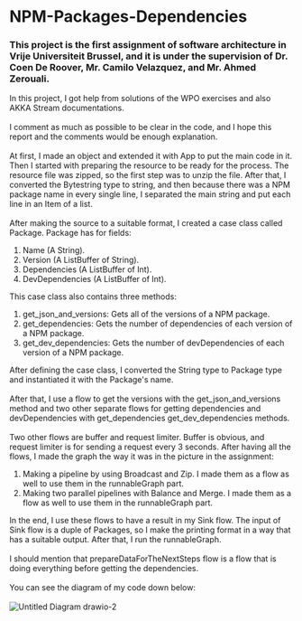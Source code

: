 # NPM-Packages-Dependencies
### This project is the first assignment of software architecture in Vrije Universiteit Brussel, and it is under the supervision of Dr. Coen De Roover, Mr. Camilo Velazquez, and Mr. Ahmed Zerouali.
In this project, I got help from solutions of the WPO exercises and also AKKA Stream documentations.<br><br>
I comment as much as possible to be clear in the code, and I hope this report and the comments would be enough explanation.<br><br>
At first, I made an object and extended it with App to put the main code in it. Then I started with preparing the resource to be ready for the process. The resource file was zipped, so the first step was to unzip the file. After that, I converted the Bytestring type to string, and then because there was a NPM package name in every single line, I separated the main string and put each line in an Item of a list.<br><br>
After making the source to a suitable format, I created a case class called Package. Package has for fields:<br>
1. Name (A String).
2. Version (A ListBuffer of String).
3. Dependencies (A ListBuffer of Int).
4. DevDependencies (A ListBuffer of Int).

This case class also contains three methods:<br>
1. get_json_and_versions: Gets all of the versions of a NPM package.
2. get_dependencies: Gets the number of dependencies of each version of a NPM package.
3. get_dev_dependencies: Gets the number of devDependencies of each version of a NPM package.

After defining the case class, I converted the String type to Package type and instantiated it with the Package's name.<br><br>
After that, I use a flow to get the versions with the get_json_and_versions method and two other separate flows for getting dependencies and devDependencies with get_dependencies get_dev_dependencies methods.<br><br>
Two other flows are buffer and request limiter. Buffer is obvious, and request limiter is for sending a request every 3 seconds.
After having all the flows, I made the graph the way it was in the picture in the assignment:<br>
1. Making a pipeline by using Broadcast and Zip. I made them as a flow as well to use them in the runnableGraph part.
2. Making two parallel pipelines with Balance and Merge. I made them as a flow as well to use them in the runnableGraph part.

In the end, I use these flows to have a result in my Sink flow. The input of Sink flow is a duple of Packages, so I make the printing format in a way that has a suitable output. After that, I run the runnableGraph.<br><br>
I should mention that prepareDataForTheNextSteps flow is a flow that is doing everything before getting the dependencies.<br><br>
You can see the diagram of my code down below:<br><br>
![Untitled Diagram drawio-2](https://user-images.githubusercontent.com/44583966/144112866-fafdcba0-382b-4d63-916d-f05ca922fa8c.png)
